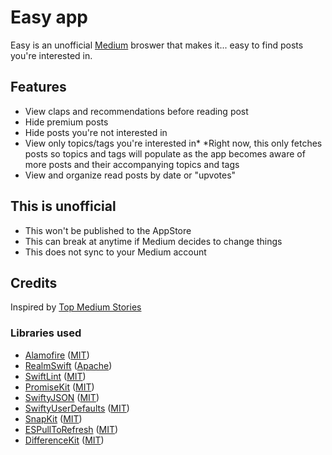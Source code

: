 # Easy app
Easy is an unofficial [Medium](https://medium.com/) broswer that makes it... easy to find posts you're interested in.
## Features
* View claps and recommendations before reading post
* Hide premium posts
* Hide posts you're not interested in
* View only topics/tags you're interested in*
*Right now, this only fetches posts so topics and tags will populate as the app becomes aware of more posts and their accompanying topics and tags
* View and organize read posts by date or "upvotes"
## This is unofficial
* This won't be published to the AppStore
* This can break at anytime if Medium decides to change things
* This does not sync to your Medium account
## Credits
Inspired by [Top Medium Stories](https://topmediumstories.com/)
### Libraries used
* [Alamofire](https://github.com/Alamofire/Alamofire) ([MIT](https://raw.githubusercontent.com/Alamofire/Alamofire/master/LICENSE))
* [RealmSwift](https://realm.io/docs/swift/latest/) ([Apache](https://github.com/realm/realm-cocoa/master/LICENSE))
* [SwiftLint](https://github.com/realm/SwiftLint) ([MIT](https://github.com/realm/SwiftLint/master/LICENSE))
* [PromiseKit](https://github.com/mxcl/PromiseKit) ([MIT](https://raw.githubusercontent.com/mxcl/PromiseKit/master/LICENSE))
* [SwiftyJSON](https://github.com/SwiftyJSON/SwiftyJSON) ([MIT](https://raw.githubusercontent.com/SwiftyJSON/SwiftyJSON/master/LICENSE))
* [SwiftyUserDefaults](https://github.com/radex/SwiftyUserDefaults) ([MIT](https://raw.githubusercontent.com/radex/SwiftyUserDefaults/master/LICENSE))
* [SnapKit](https://github.com/SnapKit/SnapKit) ([MIT](https://raw.githubusercontent.com/SnapKit/SnapKit/develop/LICENSE))
* [ESPullToRefresh](https://github.com/eggswift/pull-to-refresh) ([MIT](https://raw.githubusercontent.com/eggswift/pull-to-refresh/master/LICENSE))
* [DifferenceKit](https://github.com/ra1028/DifferenceKit) ([MIT](https://raw.githubusercontent.com/ra1028/DifferenceKit/master/LICENSE))
